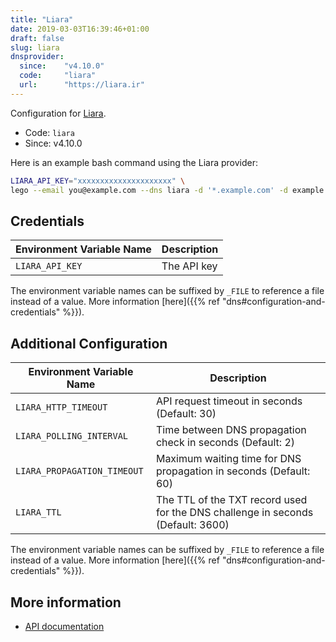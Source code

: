 ```yaml
---
title: "Liara"
date: 2019-03-03T16:39:46+01:00
draft: false
slug: liara
dnsprovider:
  since:    "v4.10.0"
  code:     "liara"
  url:      "https://liara.ir"
---
```


<!-- THIS DOCUMENTATION IS AUTO-GENERATED. PLEASE DO NOT EDIT. -->
<!-- providers/dns/liara/liara.toml -->
<!-- THIS DOCUMENTATION IS AUTO-GENERATED. PLEASE DO NOT EDIT. -->


Configuration for [Liara](https://liara.ir).


<!--more-->

- Code: `liara`
- Since: v4.10.0


Here is an example bash command using the Liara provider:

```bash
LIARA_API_KEY="xxxxxxxxxxxxxxxxxxxxx" \
lego --email you@example.com --dns liara -d '*.example.com' -d example.com run
```




## Credentials

| Environment Variable Name | Description |
|-----------------------|-------------|
| `LIARA_API_KEY` | The API key |

The environment variable names can be suffixed by `_FILE` to reference a file instead of a value.
More information [here]({{% ref "dns#configuration-and-credentials" %}}).


## Additional Configuration

| Environment Variable Name | Description |
|--------------------------------|-------------|
| `LIARA_HTTP_TIMEOUT` | API request timeout in seconds (Default: 30) |
| `LIARA_POLLING_INTERVAL` | Time between DNS propagation check in seconds (Default: 2) |
| `LIARA_PROPAGATION_TIMEOUT` | Maximum waiting time for DNS propagation in seconds (Default: 60) |
| `LIARA_TTL` | The TTL of the TXT record used for the DNS challenge in seconds (Default: 3600) |

The environment variable names can be suffixed by `_FILE` to reference a file instead of a value.
More information [here]({{% ref "dns#configuration-and-credentials" %}}).




## More information

- [API documentation](https://dns-service.iran.liara.ir/swagger)

<!-- THIS DOCUMENTATION IS AUTO-GENERATED. PLEASE DO NOT EDIT. -->
<!-- providers/dns/liara/liara.toml -->
<!-- THIS DOCUMENTATION IS AUTO-GENERATED. PLEASE DO NOT EDIT. -->
